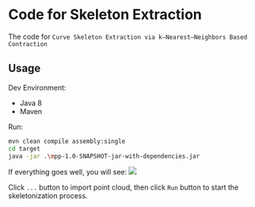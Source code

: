 # Code for Skeleton Extraction
The code for `Curve Skeleton Extraction via k–Nearest–Neighbors Based Contraction`

## Usage
Dev Environment:
- Java 8
- Maven 

Run:
```bash
mvn clean compile assembly:single 
cd target
java -jar .\mpp-1.0-SNAPSHOT-jar-with-dependencies.jar
```

If everything goes well, you will see:
![](https://jimmie00x0000.github.io/img/MPP-Snapshot.png)


Click `...` button to import point cloud, then click `Run` button to start the skeletonization process. 
